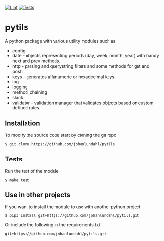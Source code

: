 [![Lint](https://github.com/johanlundahl/pytils/actions/workflows/code-quality.yml/badge.svg)](https://github.com/johanlundahl/pytils/actions/workflows/code-quality.yml)
[![Tests](https://github.com/johanlundahl/pytils/actions/workflows/python-package.yml/badge.svg)](https://github.com/johanlundahl/pytils/actions/workflows/python-package.yml)

# pytils

A python package with various utility modules such as
* config
* date - objects representing periods (day, week, month, year) with handy next and prev methods. 
* http - parsing and querystring filters and some methods for get and post.
* keys - generates alfanumeric or hexadecimal keys.
* log
* logging
* method_chaining
* slack
* validator - validation manager that validates objects based on custom defined rules.

## Installation

To modify the source code start by cloning the git repo
```
$ git clone https://github.com/johanlundahl/pytils
```

## Tests
Run the test of the module
```
$ make test
```

## Use in other projects

If you want to install the module to use with another python project
```
$ pip3 install git+https://github.com/johanlundahl/pytils.git
```

Or include the following in the requirements.txt
```
git+https://github.com/johanlundahl/pytils.git
```